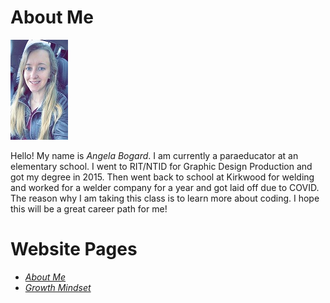 # About Me

![Angela](/AngelaB.jpeg)

Hello! My name is *Angela Bogard*. I am currently a paraeducator at an elementary school. I went to RIT/NTID for Graphic Design Production and got my degree in 2015. Then went back to school at Kirkwood for welding and worked for a welder company for a year and got laid off due to COVID. The reason why I am taking this class is to learn more about coding. I hope this will be a great career path for me!

# Website Pages
- [*About Me*](/README.md)
- [*Growth Mindset*](/GrowthMindset.md)
